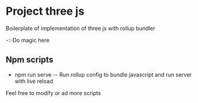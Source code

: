 # Project three js
Boilerplate of implementation of three js with rollup bundler

-✨Do magic here
## Npm scripts

- npm run serve -- Run rollup config to bundle javascript and run server with live reload

Feel free to modify or ad more scripts

